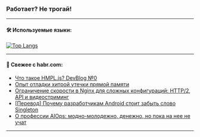 ### Работает? Не трогай!

---
<!--
#### 🛠️ Technical stack:

![Java](https://img.shields.io/badge/Java-informational?logo=Oracle&style=flat&logoColor=white&color=FF4500)
![Kotlin](https://img.shields.io/badge/Kotlin-informational?logo=Kotlin&style=flat&logoColor=white&color=774D97)
![TS](https://img.shields.io/badge/TypeScript-informational?logo=typeScript&style=flat&logoColor=black&color=017acc)
![Python](https://img.shields.io/badge/Python-informational?logo=Python&style=flat&logoColor=black&color=ffdd54) <br>
![Spring](https://img.shields.io/badge/Spring-informational?logo=Spring&style=flat&logoColor=white&color=6DB33F) 
![SpringBoot](https://img.shields.io/badge/SpringBoot-informational?logo=SpringBoot&style=flat&logoColor=white&color=6DB33F)
![Nest](https://img.shields.io/badge/NestJS-informational?logo=NestJS&style=flat&logoColor=white&color=E0234E) 
![NodeJS](https://img.shields.io/badge/NodeJS-informational?logo=node.js&style=flat&logoColor=white&color=70A760)<br>
![PostgreSQL](https://img.shields.io/badge/PostgreSQL-informational?logo=PostgreSQL&style=flat&logoColor=white&color=DAA520)
![MongoDB](https://img.shields.io/badge/MongoDB-informational?logo=MongoDB&style=flat&logoColor=white&color=870000)
![Apache](https://img.shields.io/badge/Apache-informational?logo=apache&style=flat&logoColor=white&color=f74e28)

___ 
-->

#### 🛠️ Используемые языки:

[![Top Langs](https://github-readme-stats-u2qms2cxw-advtsettinggmailcoms-projects.vercel.app/api/top-langs/?username=zloylis&langs_count=10&hide_title=true&title_color=e6edf3&size_weight=0.5&count_weight=0.5&layout=compact&hide_progress=true&hide_border=true&theme=dracula)](https://github.com/zloylis)

<!---


####  :octocat:&nbsp;&nbsp; Статистика:

![GitHub stats](https://github-readme-stats-u2qms2cxw-advtsettinggmailcoms-projects.vercel.app/api?username=zloylis&show_icons=true&hide_border=true&theme=dracula&title_color=e6edf3&include_all_commits=true&count_private=true&hide_rank=false&hide_title=true&rank_icon=github)
-->
---

#### 💬 Свежее с habr.com:

<!-- BLOG-POST-LIST:START -->
- [Что такое HMPL.js? DevBlog №0](https://habr.com/ru/articles/843684/?utm_source=habrahabr&utm_medium=rss&utm_campaign=843684)
- [Опыт отладки хитрой утечки прямой памяти](https://habr.com/ru/companies/wunderfund/articles/843618/?utm_source=habrahabr&utm_medium=rss&utm_campaign=843618)
- [Ограничение скорости в Nginx для сложных конфигураций: HTTP/2, API и видеостриминг](https://habr.com/ru/companies/otus/articles/843424/?utm_source=habrahabr&utm_medium=rss&utm_campaign=843424)
- [[Перевод] Почему разработчикам Android стоит забыть слово Singleton](https://habr.com/ru/articles/843660/?utm_source=habrahabr&utm_medium=rss&utm_campaign=843660)
- [О профессии AIOps: модно-молодежно, денежно, но пока на нее не учат](https://habr.com/ru/companies/ssp-soft/articles/843652/?utm_source=habrahabr&utm_medium=rss&utm_campaign=843652)
<!-- BLOG-POST-LIST:END -->

---
